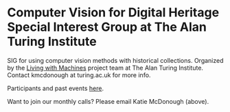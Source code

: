 # Computer Vision for Digital Heritage Special Interest Group at The Alan Turing Institute
SIG  for using computer vision methods with historical collections. Organized by the [Living with Machines](http://livingwithmachines.ac.uk/) project team at The Alan Turing Institute. Contact kmcdonough at turing.ac.uk for more info.

Participants and past events [here](https://computervision4digitalheritage.github.io/sig/).

Want to join our monthly calls? Please email Katie McDonough (above).
